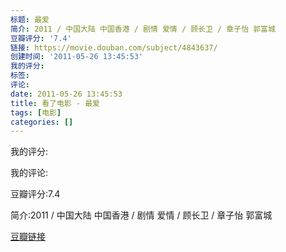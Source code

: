 ```yaml
---
标题: 最爱
简介: 2011 / 中国大陆 中国香港 / 剧情 爱情 / 顾长卫 / 章子怡 郭富城
豆瓣评分: '7.4'
链接: https://movie.douban.com/subject/4843637/
创建时间: '2011-05-26 13:45:53'
我的评分:
标签:
评论:
date: 2011-05-26 13:45:53
title: 看了电影 - 最爱
tags: [电影]
categories: []
---
```


我的评分:

我的评论:

豆瓣评分:7.4

简介:2011 / 中国大陆 中国香港 / 剧情 爱情 / 顾长卫 / 章子怡 郭富城

[豆瓣链接](https://movie.douban.com/subject/4843637/)

